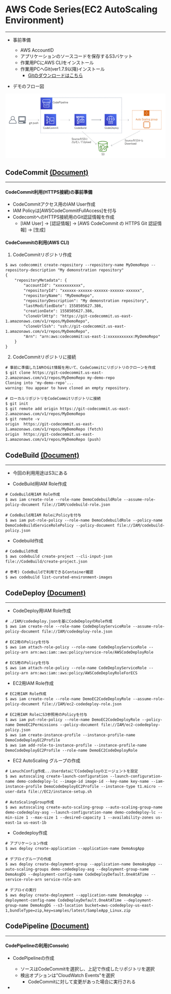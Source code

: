 # AWS Code Series(EC2 AutoScaling Environment)
___

- 事前準備
  - AWS AccountID
  - アプリケーションのソースコードを保存するS3バケット
  - 作業用PCにAWS CLIをインストール
  - 作業用PCへGit(ver1.7.9以降)インストール
    - [Gitのダウンロードはこちら](https://git-scm.com/downloads)

- デモのフロー図

![Flow Chart](./flow_chart.png)

##  CodeCommit [(Document)](https://docs.aws.amazon.com/ja_jp/codecommit/latest/userguide/welcome.html)
___

#### CodeCommit利用(HTTPS接続)の事前準備

-  CodeCommitアクセス用のIAM User作成
  - IAM Policyは[AWSCodeCommitFullAccess]を付与
- CodecomitへのHTTPS接続用のGit認証情報を作成
  - [IAM User] -> [認証情報] -> [AWS CodeCommit の HTTPS Git 認証情報] -> [生成]


#### CodeCommitの利用(AWS CLI)

1. CodeCommitリポジトリ作成

```
$ aws codecommit create-repository --repository-name MyDemoRepo --repository-description "My demonstration repository"
{
    "repositoryMetadata": {
        "accountId": "xxxxxxxxxxx",
        "repositoryId": "xxxxxx-xxxxxx-xxxxxx-xxxxxx-xxxxxx",
        "repositoryName": "MyDemoRepo",
        "repositoryDescription": "My demonstration repository",
        "lastModifiedDate": 1558505627.386,
        "creationDate": 1558505627.386,
        "cloneUrlHttp": "https://git-codecommit.us-east-1.amazonaws.com/v1/repos/MyDemoRepo",
        "cloneUrlSsh": "ssh://git-codecommit.us-east-1.amazonaws.com/v1/repos/MyDemoRepo",
        "Arn": "arn:aws:codecommit:us-east-1:xxxxxxxxxxx:MyDemoRepo"
    }
}
```

2. CodeCommitリポジトリに接続

```
# 事前に準備したIAMのGit情報を用いて、CodeCommitにリポジトリのクローンを作成
$ git clone https://git-codecommit.us-east-2.amazonaws.com/v1/repos/MyDemoRepo my-demo-repo
Cloning into 'my-demo-repo'...
warning: You appear to have cloned an empty repository.

# ローカルリポジトリをCodeCommitリポジトリに接続
$ git init
$ git remote add origin https://git-codecommit.us-east-2.amazonaws.com/v1/repos/MyDemoRepo
$ git remote -v
origin  https://git-codecommit.us-east-1.amazonaws.com/v1/repos/MyDemoRepo (fetch)
origin  https://git-codecommit.us-east-1.amazonaws.com/v1/repos/MyDemoRepo (push)
```


## CodeBuild [(Document)](https://docs.aws.amazon.com/ja_jp/codebuild/latest/userguide/welcome.html)
___

- 今回の利用用途はS3にある

-  CodeBuild用IAM Role作成

```
# CodeBuild用IAM Role作成
$ aws iam create-role --role-name DemoCodebuildRole --assume-role-policy-document file://IAM/codebuild-role.json

# CodeBuild用IAM RoleにPolicyを付与
$ aws iam put-role-policy --role-name DemoCodebuildRole --policy-name DemoCodeBuildServiceRolePolicy --policy-document file://IAM/codebuild-policy.json
```

- Codebuild作成

```
# CodeBuild作成
$ aws codebuild create-project --cli-input-json file://CodeBuild/create-project.json

# 参考) CodeBuildで利用できるContainer確認
$ aws codebuild list-curated-environment-images
```


## CodeDeploy [(Document)](https://docs.aws.amazon.com/ja_jp/codedeploy/latest/userguide/welcome.html)
___

- CodeDeploy用IAM Role作成

```
# ./IAM/codedeploy.jsonを基にCodeDeployのRole作成
$ aws iam create-role --role-name CodeDeployServiceRole --assume-role-policy-document file://IAM/codedeploy-role.json

# EC2用のPolicyを付与
$ aws iam attach-role-policy --role-name CodeDeployServiceRole --policy-arn arn:aws:iam::aws:policy/service-role/AWSCodeDeployRole

# ECS用のPolicyを付与
$ aws iam attach-role-policy --role-name CodeDeployServiceRole --policy-arn arn:aws:iam::aws:policy/AWSCodeDeployRoleForECS
```

- EC2用IAM Role作成

```
# EC2用IAM Role作成
$ aws iam create-role --role-name DemoEC2CodeDeployRole --assume-role-policy-document file://IAM/ec2-codedeploy-role.json

# EC2用IAM RoleにS3参照用のPolicyを付与
$ aws iam put-role-policy --role-name DemoEC2CodeDeployRole --policy-name DemoEC2Permissions --policy-document file://IAM/ec2-codedeploy-policy.json
$ aws iam create-instance-profile --instance-profile-name DemoCodeDeployEC2Profile
$ aws iam add-role-to-instance-profile --instance-profile-name DemoCodeDeployEC2Profile --role-name DemoEC2CodeDeployRole
```

- EC2 AutoScaling グループの作成

```
# LanuchConfig作成...UserdataにてCodeDeployのエージェントを設定
$ aws autoscaling create-launch-configuration --launch-configuration-name demo-codedeploy-lc --image-id image-id --key-name key-name --iam-instance-profile DemoCodeDeployEC2Profile --instance-type t1.micro --user-data file://EC2/instance-setup.sh

# AutoScalingGroup作成
$ aws autoscaling create-auto-scaling-group --auto-scaling-group-name demo-codedeploy-asg --launch-configuration-name demo-codedeploy-lc --min-size 1 --max-size 1 --desired-capacity 1 --availability-zones us-east-1a us-east-1b
```

- Codedeploy作成

```
# アプリケーション作成
$ aws deploy create-application --application-name DemoAsgApp

# デプロイグループの作成
$ aws deploy create-deployment-group --application-name DemoAsgApp --auto-scaling-groups demo-codedeploy-asg --deployment-group-name DemoAsgDG --deployment-config-name CodeDeployDefault.OneAtATime --service-role-arn service-role-arn

# デプロイの実行
$ aws deploy create-deployment --application-name DemoAsgApp --deployment-config-name CodeDeployDefault.OneAtATime --deployment-group-name DemoAsgDG --s3-location bucket=aws-codedeploy-us-east-1,bundleType=zip,key=samples/latest/SampleApp_Linux.zip
```

## CodePipeline [(Document)](https://docs.aws.amazon.com/ja_jp/codepipeline/latest/userguide/welcome.html)
___

#### CodePipelineの利用(Console)

- CodePipelineの作成
  - ソースはCodeCommitを選択し、上記で作成したリポジトリを選択
  - 検出オプションは"CloudWatch Events"を選択
    - CodeCommitに対して変更があった場合に実行される

-
